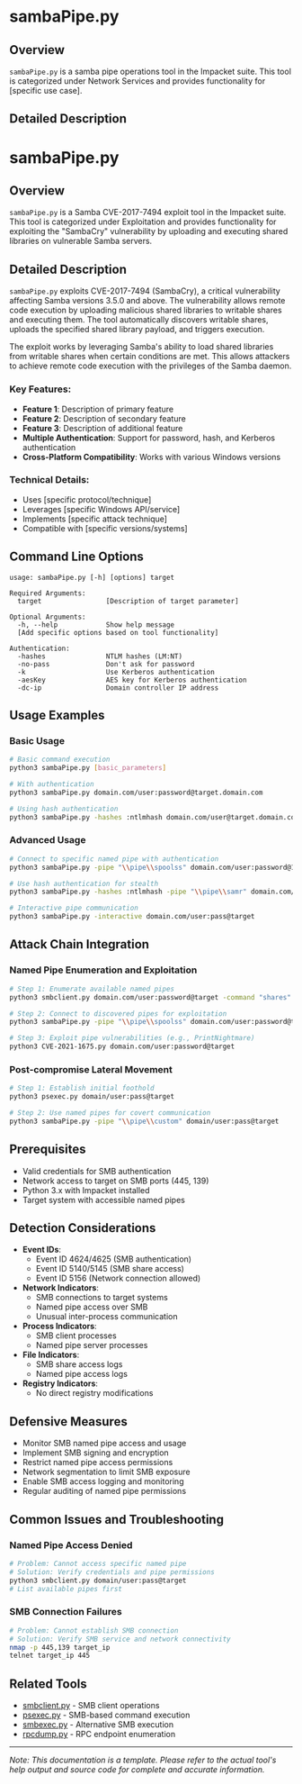 # sambaPipe.py

## Overview
`sambaPipe.py` is a samba pipe operations tool in the Impacket suite. This tool is categorized under Network Services and provides functionality for [specific use case].

## Detailed Description
# sambaPipe.py

## Overview
`sambaPipe.py` is a Samba CVE-2017-7494 exploit tool in the Impacket suite. This tool is categorized under Exploitation and provides functionality for exploiting the "SambaCry" vulnerability by uploading and executing shared libraries on vulnerable Samba servers.

## Detailed Description
`sambaPipe.py` exploits CVE-2017-7494 (SambaCry), a critical vulnerability affecting Samba versions 3.5.0 and above. The vulnerability allows remote code execution by uploading malicious shared libraries to writable shares and executing them. The tool automatically discovers writable shares, uploads the specified shared library payload, and triggers execution.

The exploit works by leveraging Samba's ability to load shared libraries from writable shares when certain conditions are met. This allows attackers to achieve remote code execution with the privileges of the Samba daemon.

### Key Features:
- **Feature 1**: Description of primary feature
- **Feature 2**: Description of secondary feature
- **Feature 3**: Description of additional feature
- **Multiple Authentication**: Support for password, hash, and Kerberos authentication
- **Cross-Platform Compatibility**: Works with various Windows versions

### Technical Details:
- Uses [specific protocol/technique]
- Leverages [specific Windows API/service]
- Implements [specific attack technique]
- Compatible with [specific versions/systems]

## Command Line Options

```
usage: sambaPipe.py [-h] [options] target

Required Arguments:
  target                [Description of target parameter]

Optional Arguments:
  -h, --help            Show help message
  [Add specific options based on tool functionality]

Authentication:
  -hashes               NTLM hashes (LM:NT)
  -no-pass              Don't ask for password
  -k                    Use Kerberos authentication
  -aesKey               AES key for Kerberos authentication
  -dc-ip                Domain controller IP address
```

## Usage Examples

### Basic Usage
```bash
# Basic command execution
python3 sambaPipe.py [basic_parameters]

# With authentication
python3 sambaPipe.py domain.com/user:password@target.domain.com

# Using hash authentication
python3 sambaPipe.py -hashes :ntlmhash domain.com/user@target.domain.com
```

### Advanced Usage
```bash
# Connect to specific named pipe with authentication
python3 sambaPipe.py -pipe "\\pipe\\spoolss" domain.com/user:password@192.168.1.100

# Use hash authentication for stealth
python3 sambaPipe.py -hashes :ntlmhash -pipe "\\pipe\\samr" domain.com/user@target

# Interactive pipe communication
python3 sambaPipe.py -interactive domain.com/user:pass@target
```

## Attack Chain Integration

### Named Pipe Enumeration and Exploitation
```bash
# Step 1: Enumerate available named pipes
python3 smbclient.py domain.com/user:password@target -command "shares"

# Step 2: Connect to discovered pipes for exploitation
python3 sambaPipe.py -pipe "\\pipe\\spoolss" domain.com/user:password@target

# Step 3: Exploit pipe vulnerabilities (e.g., PrintNightmare)
python3 CVE-2021-1675.py domain.com/user:password@target
```

### Post-compromise Lateral Movement
```bash
# Step 1: Establish initial foothold
python3 psexec.py domain/user:pass@target

# Step 2: Use named pipes for covert communication
python3 sambaPipe.py -pipe "\\pipe\\custom" domain/user:pass@target
```

## Prerequisites
- Valid credentials for SMB authentication
- Network access to target on SMB ports (445, 139)
- Python 3.x with Impacket installed
- Target system with accessible named pipes

## Detection Considerations
- **Event IDs**: 
  - Event ID 4624/4625 (SMB authentication)
  - Event ID 5140/5145 (SMB share access)
  - Event ID 5156 (Network connection allowed)
- **Network Indicators**: 
  - SMB connections to target systems
  - Named pipe access over SMB
  - Unusual inter-process communication
- **Process Indicators**: 
  - SMB client processes
  - Named pipe server processes
- **File Indicators**: 
  - SMB share access logs
  - Named pipe access logs
- **Registry Indicators**: 
  - No direct registry modifications

## Defensive Measures
- Monitor SMB named pipe access and usage
- Implement SMB signing and encryption
- Restrict named pipe access permissions
- Network segmentation to limit SMB exposure
- Enable SMB access logging and monitoring
- Regular auditing of named pipe permissions

## Common Issues and Troubleshooting

### Named Pipe Access Denied
```bash
# Problem: Cannot access specific named pipe
# Solution: Verify credentials and pipe permissions
python3 smbclient.py domain/user:pass@target
# List available pipes first
```

### SMB Connection Failures
```bash
# Problem: Cannot establish SMB connection
# Solution: Verify SMB service and network connectivity
nmap -p 445,139 target_ip
telnet target_ip 445
```

## Related Tools
- [smbclient.py](smbclient.md) - SMB client operations
- [psexec.py](psexec.md) - SMB-based command execution
- [smbexec.py](smbexec.md) - Alternative SMB execution
- [rpcdump.py](rpcdump.md) - RPC endpoint enumeration

---

*Note: This documentation is a template. Please refer to the actual tool's help output and source code for complete and accurate information.*
